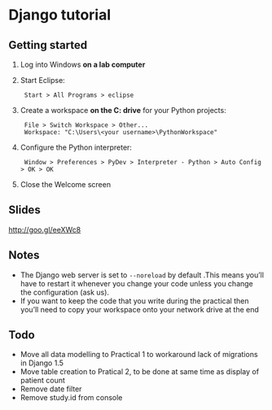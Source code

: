Django tutorial
===============
Getting started
---------------
1. Log into Windows **on a lab computer**

1. Start Eclipse:
	
        Start > All Programs > eclipse
1. Create a workspace **on the C: drive** for your Python projects:
	
        File > Switch Workspace > Other...
        Workspace: "C:\Users\<your username>\PythonWorkspace"
	
1. Configure the Python interpreter:

        Window > Preferences > PyDev > Interpreter - Python > Auto Config > OK > OK
1. Close the Welcome screen

Slides
------
http://goo.gl/eeXWc8

Notes
-----
* The Django web server is set to ```--noreload``` by default .This means you’ll have to restart it whenever you change your code unless you change the configuration (ask us).
* If you want to keep the code that you write during the practical then you’ll need to copy your workspace onto your network drive at the end

Todo
----
* Move all data modelling to Practical 1 to workaround lack of migrations in Django 1.5
* Move table creation to Pratical 2, to be done at same time as display of patient count
* Remove date filter
* Remove study.id from console
